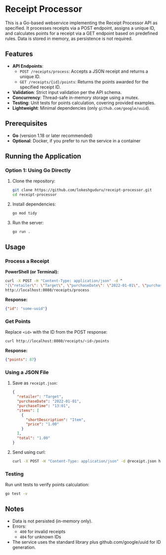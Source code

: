 # Receipt Processor

This is a Go-based webservice implementing the Receipt Processor API as specified. It processes receipts via a POST endpoint, assigns a unique ID, and calculates points for a receipt via a GET endpoint based on predefined rules. Data is stored in memory, as persistence is not required.

## Features

- **API Endpoints**:
  - `POST /receipts/process`: Accepts a JSON receipt and returns a unique ID.
  - `GET /receipts/{id}/points`: Returns the points awarded for the specified receipt ID.
- **Validation**: Strict input validation per the API schema.
- **Concurrency**: Thread-safe in-memory storage using a mutex.
- **Testing**: Unit tests for points calculation, covering provided examples.
- **Lightweight**: Minimal dependencies (only `github.com/google/uuid`).

## Prerequisites

- **Go** (version 1.18 or later recommended)
- **Optional**: Docker, if you prefer to run the service in a container

## Running the Application

### Option 1: Using Go Directly

1. Clone the repository:

   ```sh
   git clone https://github.com/lokeshguduru/receipt-processor.git
   cd receipt-processor
   ```

2. Install dependencies:

   ```sh
   go mod tidy
   ```

3. Run the server:

   ```sh
   go run .
   ```

## Usage

### Process a Receipt

**PowerShell (or Terminal):**

```sh
curl -X POST -H "Content-Type: application/json" -d ^
"{\"retailer\": \"Target\", \"purchaseDate\": \"2022-01-01\", \"purchaseTime\": \"13:01\", \"items\": [{\"shortDescription\": \"Item\", \"price\": \"1.00\"}], \"total\": \"1.00\"}" ^
http://localhost:8080/receipts/process
```

**Response:**

```json
{"id": "some-uuid"}
```

### Get Points

Replace `<id>` with the ID from the POST response:

```sh
curl http://localhost:8080/receipts/<id>/points
```

**Response:**

```json
{"points": 87}
```

### Using a JSON File

1. Save as `receipt.json`:

   ```json
   {
     "retailer": "Target",
     "purchaseDate": "2022-01-01",
     "purchaseTime": "13:01",
     "items": [
       {
         "shortDescription": "Item",
         "price": "1.00"
       }
     ],
     "total": "1.00"
   }
   ```

2. Send using curl:

   ```sh
   curl -X POST -H "Content-Type: application/json" -d @receipt.json http://localhost:8080/receipts/process
   ```

### Testing

Run unit tests to verify points calculation:

   ```sh
   go test -v
   ```


## Notes

- Data is not persisted (in-memory only).
- Errors:
  - `400` for invalid receipts
  - `404` for unknown IDs
- The service uses the standard library plus github.com/google/uuid for ID generation.
